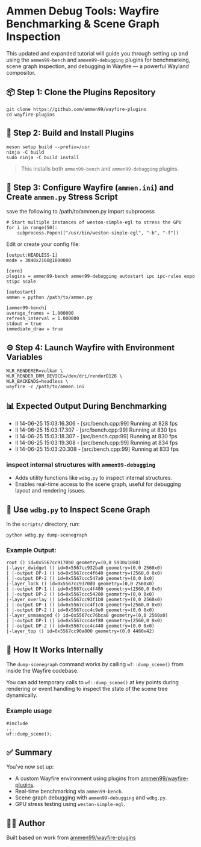 Ammen Debug Tools: Wayfire Benchmarking & Scene Graph Inspection
================================================================

This updated and expanded tutorial will guide you through setting up and using the `ammen99-bench` and `ammen99-debugging` plugins for benchmarking, scene graph inspection, and debugging in Wayfire — a powerful Wayland compositor.

📦 Step 1: Clone the Plugins Repository
---------------------------------------

    git clone https://github.com/ammen99/wayfire-plugins 
    cd wayfire-plugins

🔧 Step 2: Build and Install Plugins
------------------------------------

    meson setup build --prefix=/usr
    ninja -C build
    sudo ninja -C build install

> This installs both `ammen99-bench` and `ammen99-debugging` plugins.

📄 Step 3: Configure Wayfire (`ammen.ini`) and Create `ammen.py` Stress Script
------------------------------------
save the following to /path/to/ammen.py
    import subprocess
    
    # Start multiple instances of weston-simple-egl to stress the GPU
    for i in range(50):
        subprocess.Popen(["/usr/bin/weston-simple-egl", "-b", "-f"])

Edit or create your config file:

    [output:HEADLESS-1]
    mode = 3840x2160@1000000
    
    [core]
    plugins = ammen99-bench ammen99-debugging autostart ipc ipc-rules expo stipc scale
    
    [autostart]
    ammen = python /path/to/ammen.py
    
    [ammen99-bench]
    average_frames = 1.000000
    refresh_interval = 1.000000
    stdout = true
    immediate_draw = true

⚙️ Step 4: Launch Wayfire with Environment Variables
----------------------------------------------------

    WLR_RENDERER=vulkan \
    WLR_RENDER_DRM_DEVICE=/dev/dri/renderD128 \
    WLR_BACKENDS=headless \
    wayfire -c /path/to/ammen.ini
    
📊 Expected Output During Benchmarking
--------------------------------------

- II 14-06-25 15:03:16.306 - [src/bench.cpp:99] Running at 828 fps
- II 14-06-25 15:03:17.307 - [src/bench.cpp:99] Running at 830 fps
- II 14-06-25 15:03:18.307 - [src/bench.cpp:99] Running at 830 fps
- II 14-06-25 15:03:19.308 - [src/bench.cpp:99] Running at 834 fps
- II 14-06-25 15:03:20.308 - [src/bench.cpp:99] Running at 833 fps

### inspect internal structures with `ammen99-debugging`

*   Adds utility functions like `wdbg.py` to inspect internal structures.
*   Enables real-time access to the scene graph, useful for debugging layout and rendering issues.

🧪 Use `wdbg.py` to Inspect Scene Graph
-----------------------------------------------

In the `scripts/` directory, run:

    python wdbg.py dump-scenegraph

### Example Output:

    root () id=0x5567cc9170b0 geometry=(0,0 5930x1080)
    |-layer_dwidget () id=0x5567cc932ba0 geometry=(0,0 2560x0)
    | |-output DP-1 () id=0x5567ccc4f640 geometry=(2560,0 0x0)
    | |-output DP-2 () id=0x5567ccc547a0 geometry=(0,0 0x0)
    |-layer_lock () id=0x5567cc9370d0 geometry=(0,0 2560x0)
    | |-output DP-1 () id=0x5567ccc4f400 geometry=(2560,0 0x0)
    | |-output DP-2 () id=0x5567ccc54200 geometry=(0,0 0x0)
    |-layer_overlay () id=0x5567cc93f1b0 geometry=(0,0 2560x0)
    | |-output DP-1 () id=0x5567ccc4f1c0 geometry=(2560,0 0x0)
    | |-output DP-2 () id=0x5567ccc4c9e0 geometry=(0,0 0x0)
    |-layer_unmanaged () id=0x5567cc76bca0 geometry=(0,0 2560x0)
    | |-output DP-1 () id=0x5567ccc4ef80 geometry=(2560,0 0x0)
    | |-output DP-2 () id=0x5567ccc4c440 geometry=(0,0 0x0)
    |-layer_top () id=0x5567cc90a800 geometry=(0,0 4480x42)

📌 How It Works Internally
--------------------------

The `dump-scenegraph` command works by calling `wf::dump_scene()` from inside the Wayfire codebase.

You can add temporary calls to `wf::dump_scene()` at key points during rendering or event handling to inspect the state of the scene tree dynamically.

### Example usage

    #include 
    ...
    wf::dump_scene();

✅ Summary
---------

You've now set up:

*   A custom Wayfire environment using plugins from [ammen99/wayfire-plugins](https://github.com/ammen99/wayfire-plugins).
*   Real-time benchmarking via `ammen99-bench`.
*   Scene graph debugging with `ammen99-debugging` and `wdbg.py`.
*   GPU stress testing using `weston-simple-egl`.


🧑‍💻 Author
------------

Built based on work from [ammen99/wayfire-plugins](https://github.com/ammen99/wayfire-plugins)

